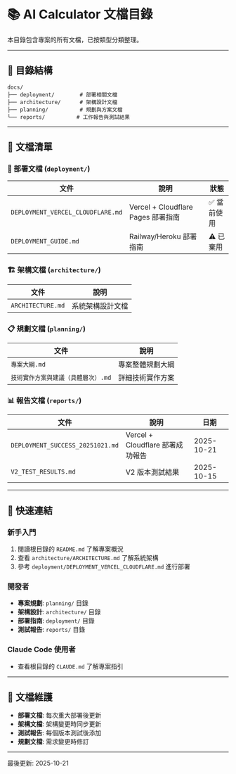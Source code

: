# 📚 AI Calculator 文檔目錄

本目錄包含專案的所有文檔，已按類型分類整理。

---

## 📂 目錄結構

```
docs/
├── deployment/        # 部署相關文檔
├── architecture/      # 架構設計文檔
├── planning/          # 規劃與方案文檔
└── reports/          # 工作報告與測試結果
```

---

## 📖 文檔清單

### 🚀 部署文檔 (`deployment/`)

| 文件 | 說明 | 狀態 |
|------|------|------|
| `DEPLOYMENT_VERCEL_CLOUDFLARE.md` | Vercel + Cloudflare Pages 部署指南 | ✅ 當前使用 |
| `DEPLOYMENT_GUIDE.md` | Railway/Heroku 部署指南 | ⚠️ 已棄用 |

### 🏗️ 架構文檔 (`architecture/`)

| 文件 | 說明 |
|------|------|
| `ARCHITECTURE.md` | 系統架構設計文檔 |

### 📋 規劃文檔 (`planning/`)

| 文件 | 說明 |
|------|------|
| `專案大綱.md` | 專案整體規劃大綱 |
| `技術實作方案與建議（具體層次）.md` | 詳細技術實作方案 |

### 📊 報告文檔 (`reports/`)

| 文件 | 說明 | 日期 |
|------|------|------|
| `DEPLOYMENT_SUCCESS_20251021.md` | Vercel + Cloudflare 部署成功報告 | 2025-10-21 |
| `V2_TEST_RESULTS.md` | V2 版本測試結果 | 2025-10-15 |

---

## 🔗 快速連結

### 新手入門
1. 閱讀根目錄的 `README.md` 了解專案概況
2. 查看 `architecture/ARCHITECTURE.md` 了解系統架構
3. 參考 `deployment/DEPLOYMENT_VERCEL_CLOUDFLARE.md` 進行部署

### 開發者
- **專案規劃**: `planning/` 目錄
- **架構設計**: `architecture/` 目錄
- **部署指南**: `deployment/` 目錄
- **測試報告**: `reports/` 目錄

### Claude Code 使用者
- 查看根目錄的 `CLAUDE.md` 了解專案指引

---

## 📝 文檔維護

- **部署文檔**: 每次重大部署後更新
- **架構文檔**: 架構變更時同步更新
- **測試報告**: 每個版本測試後添加
- **規劃文檔**: 需求變更時修訂

---

最後更新: 2025-10-21

